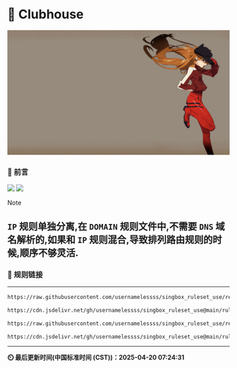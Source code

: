 
# 🧸 Clubhouse
![](https://raw.githubusercontent.com/usernamelessss/picture-bed/main/images/202504042256831.jpg)
### 📣 前言
![](https://shields.io/badge/-移除重复规则-ff69b4) ![](https://shields.io/badge/-IP&nbsp;规则单独存放不与&nbsp;DOMAIN&nbsp;等混合-green)
> [!NOTE]
**`IP` 规则单独分离,在 `DOMAIN` 规则文件中,不需要 `DNS` 域名解析的,如果和 `IP` 规则混合,导致排列路由规则的时候,顺序不够灵活.**
---

###  🔗 规则链接
---

```url
https://raw.githubusercontent.com/usernamelessss/singbox_ruleset_use/refs/heads/main/rule/Clubhouse/Clubhouse_No_IP.json
```

```url
https://cdn.jsdelivr.net/gh/usernamelessss/singbox_ruleset_use@main/rule/Clubhouse/Clubhouse_No_IP.json
```

```url
https://raw.githubusercontent.com/usernamelessss/singbox_ruleset_use/refs/heads/main/rule/Clubhouse/Clubhouse_No_IP.srs
```

```url
https://cdn.jsdelivr.net/gh/usernamelessss/singbox_ruleset_use@main/rule/Clubhouse/Clubhouse_No_IP.srs
```

---
**⏲️ 最后更新时间(中国标准时间 (CST))：2025-04-20 07:24:31**